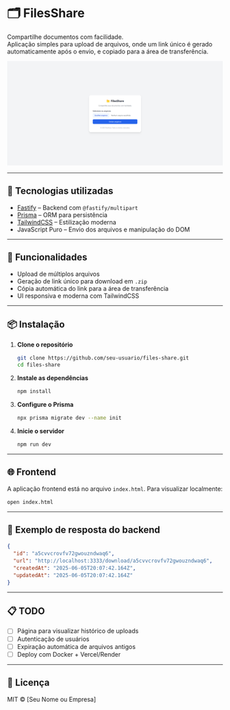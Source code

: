 
# 🗂️ FilesShare

Compartilhe documentos com facilidade.  
Aplicação simples para upload de arquivos, onde um link único é gerado automaticamente após o envio, e copiado para a área de transferência.

![Preview da interface](./imagem_2025-06-05_172750862.png)

---

## 🚀 Tecnologias utilizadas

- [Fastify](https://fastify.dev/) – Backend com `@fastify/multipart`
- [Prisma](https://www.prisma.io/) – ORM para persistência
- [TailwindCSS](https://tailwindcss.com/) – Estilização moderna
- JavaScript Puro – Envio dos arquivos e manipulação do DOM

---

## 📁 Funcionalidades

- Upload de múltiplos arquivos
- Geração de link único para download em `.zip`
- Cópia automática do link para a área de transferência
- UI responsiva e moderna com TailwindCSS

---

## 📦 Instalação

1. **Clone o repositório**
   ```bash
   git clone https://github.com/seu-usuario/files-share.git
   cd files-share
   ```

2. **Instale as dependências**
   ```bash
   npm install
   ```

3. **Configure o Prisma**
   ```bash
   npx prisma migrate dev --name init
   ```

4. **Inicie o servidor**
   ```bash
   npm run dev
   ```

---

## 🌐 Frontend

A aplicação frontend está no arquivo `index.html`. Para visualizar localmente:

```bash
open index.html
```

---

## 🔗 Exemplo de resposta do backend

```json
{
  "id": "a5cvvcrovfv72gwouzndwaq6",
  "url": "http://localhost:3333/download/a5cvvcrovfv72gwouzndwaq6",
  "createdAt": "2025-06-05T20:07:42.164Z",
  "updatedAt": "2025-06-05T20:07:42.164Z"
}
```

---

## 📋 TODO

- [ ] Página para visualizar histórico de uploads
- [ ] Autenticação de usuários
- [ ] Expiração automática de arquivos antigos
- [ ] Deploy com Docker + Vercel/Render

---

## 📝 Licença

MIT © [Seu Nome ou Empresa]
